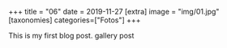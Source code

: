 +++
title = "06"
date = 2019-11-27
[extra]
image = "img/01.jpg"
[taxonomies]
categories=["Fotos"] 
+++

This is my first blog post.
gallery post

